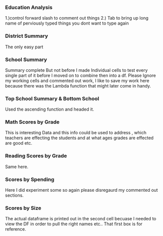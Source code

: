 ### Education Analysis 


1.)control forward slash to comment out things 
2.) Tab to bring up long name of perviously typed things you dont want to type again

### District Summary
The only easy part

### School Summary
Summary complete
But not before I made Individual cells to test every single part of it before I moved on to combine then into a df.
Please Ignore my working cells and commented out work, I like to save my work here because there was the Lambda function that might later come in handy. 

### Top School Summary & Bottom School
Used the ascending function and headed it.

### Math Scores by Grade 
This is interesting Data and this info could be used to address , which teachers are effecting the students and at what ages grades are effected are good etc.

### Reading Scores by Grade
Same here. 

### Scores by Spending
Here I did experiment some so again please disregaurd my commented out sections.

### Scores by Size
The actual dataframe is printed out in the second cell becuase I needed to view the DF in order to pull the right names etc.. That first box is for reference.

